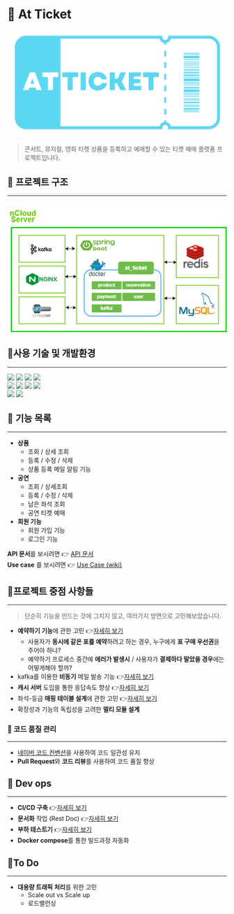 # 🎫 At Ticket

![img](./readmeImage/at_ticket%20logo1.PNG)
> 콘서트, 뮤지컬, 영화 티켓 상품을 등록하고 예매할 수 있는 티켓 예매 플랫폼 프로젝트입니다.

## 🎫 프로젝트 구조

---

![img](./readmeImage/구조도_수정.png)

## 🎫사용 기술 및 개발환경

---
<div>
  <img src="https://img.shields.io/badge/Java11-red?style=for-the-badge&logo=Java&logoColor=white"/></a> 
  <img src="https://img.shields.io/badge/spring boot-brightgreen?style=for-the-badge&logo=spring boot&logoColor=white"/></a>
  <img src="https://img.shields.io/badge/Mysql-4479A1?style=for-the-badge&logo=MySql&logoColor=white"/></a>
<img src="https://img.shields.io/badge/Redis-DC382D?style=for-the-badge&logo=Redis&logoColor=white">
<br>
  <img src="https://img.shields.io/badge/apachekafka-231F20?style=for-the-badge&logo=apachekafka&logoColor=white"/></a>
<img src="https://img.shields.io/badge/docker-2496ED?style=for-the-badge&logo=docker&logoColor=white"/></a>
<img src="https://img.shields.io/badge/Nginx-009639?style=for-the-badge&logo=nginx&logoColor=white"/></a>
<img src="https://img.shields.io/badge/KEYCLOCK-848484?style=for-the-badge&logo=KEYCLOCK&logoColor=white"/></a>
<br>
<img src="https://img.shields.io/badge/jenkins-D24939?style=for-the-badge&logo=jenkins&logoColor=white"/></a>
<img src="https://img.shields.io/badge/RestDoc-007054?style=for-the-badge&logoColor=white"/></a>
  <br>
</div>

## 🎫 기능 목록

---

* **상품**
    * 조회 / 상세 조회
    * 등록 / 수정 / 삭제
    * 상품 등록 메일 알림 기능
* **공연**
    * 조회 / 상세조회
    * 등록 / 수정 / 삭제
    * 남은 좌석 조회
    * 공연 티켓 예매
* **회원 기능**
    * 회원 가입 기능
    * 로그인 기능

**API 문서**를 보시려면 👉  [API 문서](https://github.com/f-lab-edu/at_ticket/wiki/Product-API-%EB%AC%B8%EC%84%9C)  
**Use case** 를 보시려면 👉  [Use Case (wiki)](https://github.com/f-lab-edu/at_ticket/wiki/Use-Case)

## 🎫프로젝트 중점 사항들

---

> 단순히 기능을 만드는 것에 그치지 않고, 여러가지 방면으로 고민해보았습니다.

* **예약하기 기능**에 관한 고민
  👉[자세히 보기](https://github.com/f-lab-edu/at_ticket/wiki/%EC%98%88%EC%95%BD%ED%95%98%EA%B8%B0-%EC%88%98%EC%A0%95)
    * 사용자가 **동시에 같은 표를 예약**하려고 하는 경우, 누구에게 **표 구매 우선권**을 주어야 하나?
    * 예약하기 프로세스 중간에 **에러가 발생시** / 사용자가 **결제하다 말았을 경우**에는 어떻게해야 할까?
* kafka를 이용한 **비동기** 메일 발송 기능 👉[자세히 보기](https://github.com/f-lab-edu/at_ticket/wiki/Issue--%232)
* **캐시 서버** 도입을 통한 응답속도 향상 👉[자세히 보기]()
* 좌석-등급 **매핑 테이블 설계**에 관한 고민
  👉[자세히 보기](https://github.com/f-lab-edu/at_ticket/wiki/Issue--%231)
* 확장성과 기능의 독립성을 고려한 **멀티 모듈 설계**

### 🎫 코드 품질 관리

---

* [네이버 코드 컨벤션](https://naver.github.io/hackday-conventions-java/)을 사용하여 코드 일관성 유지
* **Pull Request**와 **코드 리뷰**를 사용하여 코드 품질 향상

## 🎫 Dev ops

---

* **CI/CD 구축** 👉[자세히 보기](https://github.com/f-lab-edu/at_ticket/wiki/Issue--%233)
* **문서화** 작업 (Rest Doc) 👉[자세히 보기](https://github.com/f-lab-edu/at_ticket/wiki/Issue-%234)
* **부하 테스트기**
  👉[자세히 보기](https://github.com/f-lab-edu/at_ticket/wiki/%EC%84%B1%EB%8A%A5-%EB%8B%A8%EC%9C%84-%ED%85%8C%EC%8A%A4%ED%8A%B8%EA%B8%B0)
* **Docker compose**를 통한 빌드과정 자동화

## 🎫To Do

---

* **대용량 트래픽 처리**를 위한 고민
    * Scale out vs Scale up
    * 로드밸런싱




